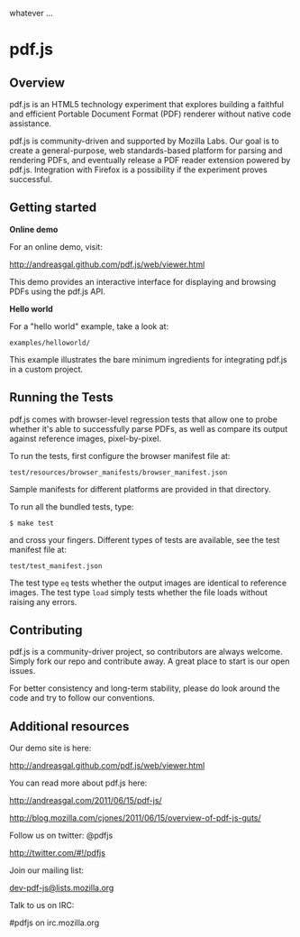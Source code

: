whatever
...


# pdf.js



## Overview

pdf.js is an HTML5 technology experiment that explores building a faithful
and efficient Portable Document Format (PDF) renderer without native code 
assistance.

pdf.js is community-driven and supported by Mozilla Labs. Our goal is to 
create a general-purpose, web standards-based platform for parsing and 
rendering PDFs, and eventually release a PDF reader extension powered by 
pdf.js. Integration with Firefox is a possibility if the experiment proves 
successful.



## Getting started

**Online demo**

For an online demo, visit:

  http://andreasgal.github.com/pdf.js/web/viewer.html

This demo provides an interactive interface for displaying and browsing PDFs
using the pdf.js API.

**Hello world**

For a "hello world" example, take a look at:

    examples/helloworld/

This example illustrates the bare minimum ingredients for integrating pdf.js
in a custom project.



## Running the Tests

pdf.js comes with browser-level regression tests that allow one to probe 
whether it's able to successfully parse PDFs, as well as compare its output
against reference images, pixel-by-pixel.

To run the tests, first configure the browser manifest file at:

    test/resources/browser_manifests/browser_manifest.json

Sample manifests for different platforms are provided in that directory.

To run all the bundled tests, type:

    $ make test

and cross your fingers. Different types of tests are available, see the test
manifest file at:

    test/test_manifest.json

The test type `eq` tests whether the output images are identical to reference 
images. The test type `load` simply tests whether the file loads without 
raising any errors.


## Contributing

pdf.js is a community-driver project, so contributors are always welcome. 
Simply fork our repo and contribute away. A great place to start is our
open issues. 

For better consistency and long-term stability, please do look around the 
code and try to follow our conventions.


## Additional resources

Our demo site is here:

  http://andreasgal.github.com/pdf.js/web/viewer.html

You can read more about pdf.js here:

  http://andreasgal.com/2011/06/15/pdf-js/

  http://blog.mozilla.com/cjones/2011/06/15/overview-of-pdf-js-guts/

Follow us on twitter: @pdfjs

  http://twitter.com/#!/pdfjs

Join our mailing list:

  dev-pdf-js@lists.mozilla.org

Talk to us on IRC:

  #pdfjs on irc.mozilla.org
